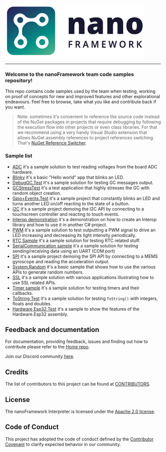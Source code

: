 ![nanoFramework logo](https://github.com/nanoframework/Home/blob/master/resources/logo/nanoFramework-repo-logo.png)

-----

### Welcome to the **nanoFramework** team code samples repository!


This repo contains code samples used by the team when testing, working on proof of concepts for new and improved features and other explorational endeavours.
Feel free to browse, take what you like and contribute back if you want.

> Note: sometimes it's convenient to reference the source code instead of the NuGet packages in projects that require debugging by following the execution flow into other projects or even class libraries. For that we recommend using a very handy Visual Studio extension that allows NuGet assembly references to project references switching. That's [NuGet Reference Switcher](https://github.com/rsuter/NuGetReferenceSwitcher).

### Sample list

* [ADC](ADC) it's a sample solution to test reading voltages from the board ADC hardware.
* [Blinky](Blinky) it's a basic "Hello world" app that blinks an LED.
* [DebugGC.Test](DebugGC.Test) it's a sample solution for testing GC messages output.
* [GCStressTest](GCStressTest) it's a test application that highly stresses the GC with random object creation.
* [Gpio+Events.Test](Gpio+Events.Test) it's a sample project that constantly blinks an LED and turns another LED on/off reacting to the state of a button.
* [I2C](I2C) it's a sample project demoing the I2C API by connecting to a touchscreen controller and reacting to touch events.
* [Interop demonstration](Interop) it's a demonstration on how to create an Interop library and how to use it in another C# project.
* [PWM](PWM) it's a sample solution to test outputting a PWM signal to drive an LED increasing and decreasing its light intensity periodically.
* [RTC Sample](RTC) it's a sample solution for testing RTC related stuff.
* [SerialCommunication sample](/SerialCommunication) it's a sample solution for testing sending/receiving data using an UART (COM port)
* [SPI](SPI) it's a sample project demoing the SPI API by connecting to a MEMS gyroscope and reading the acceleration output.
* [System.Random](System.Random) it's a basic sample that shows how to use the various APIs to generate random numbers.
* [SSL](SSL) it's a sample solution with various applications illustrating how to use SSL related APIs.
* [Timer sample](/Timer) it's a sample solution for testing timers and their callbacks.
* [ToString Test](ToStringTest) it's a sample solution for testing `ToString()` with integers, floats and doubles.
* [Hardware Esp32 Test](HardwareEsp32) it's a sample to show the features of the Hardware.Esp32 assembly.

## Feedback and documentation

For documentation, providing feedback, issues and finding out how to contribute please refer to the [Home repo](https://github.com/nanoframework/Home).

Join our Discord community [here](https://discord.gg/XYpqcYW).


## Credits

The list of contributors to this project can be found at [CONTRIBUTORS](https://github.com/nanoframework/Home/blob/master/CONTRIBUTORS.md).


## License

The nanoFramework Interpreter is licensed under the [Apache 2.0 license](http://www.apache.org/licenses/LICENSE-2.0).


## Code of Conduct
This project has adopted the code of conduct defined by the [Contributor Covenant](http://contributor-covenant.org/)
to clarify expected behavior in our community.
